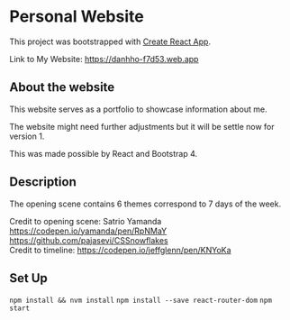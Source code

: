 # Personal Website

This project was bootstrapped with [Create React App](https://github.com/facebook/create-react-app).

Link to My Website: https://danhho-f7d53.web.app


## About the website

This website serves as a portfolio to showcase information about me.

The website might need further adjustments but it will be settle now for version 1.

This was made possible by React and Bootstrap 4.

## Description

The opening scene contains 6 themes correspond to 7 days of the week.

Credit to opening scene: Satrio Yamanda https://codepen.io/yamanda/pen/RpNMaY 
https://github.com/pajasevi/CSSnowflakes <br/>
Credit to timeline: https://codepen.io/jeffglenn/pen/KNYoKa

## Set Up
```npm install && nvm install```
```npm install --save react-router-dom```
```npm start```

